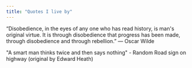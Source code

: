 ```yaml
---
title: "Quotes I live by"
---
```


“Disobedience, in the eyes of any one who has read history, is man's original virtue. It is through disobedience that progress has been made, through disobedience and through rebellion.” ― Oscar Wilde

"A smart man thinks twice and then says nothing" - Random Road sign on highway (original by Edward Heath)
